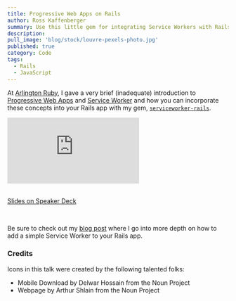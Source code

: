 ```yaml
---
title: Progressive Web Apps on Rails
author: Ross Kaffenberger
summary: Use this little gem for integrating Service Workers with Rails
description:
pull_image: 'blog/stock/louvre-pexels-photo.jpg'
published: true
category: Code
tags:
  - Rails
  - JavaScript
---
```


At [Arlington Ruby](http://www.meetup.com/Arlington-Ruby/events/233611761/), I gave a very brief (inadequate) introduction to [Progressive Web Apps](https://developers.google.com/web/progressive-web-apps/) and [Service Worker](https://developer.mozilla.org/en-US/docs/Web/API/Service_Worker_API) and how you can incorporate these concepts into your Rails app with my gem, [`serviceworker-rails`](https://github.com/rossta/serviceworker-rails).

<div class="video-container">
  <iframe src="https://www.youtube.com/embed/D2E7t19pG0E" frameborder="0" allowfullscreen></iframe>
</div>

<br />

[Slides on Speaker Deck](https://speakerdeck.com/rossta/progressive-web-apps-on-rails)

<script async class="speakerdeck-embed" data-id="55eba03687a64d8ea7646b63c68eb7bf" data-ratio="1.33333333333333" src="//speakerdeck.com/assets/embed.js"></script>

<br />

Be sure to check out my [blog post](/serviceworker-on-rails) where I go
into more depth on how to add a simple Service Worker to your Rails app.

### Credits

Icons in this talk were created by the following talented folks:

* Mobile Download by Delwar Hossain from the Noun Project
* Webpage by Arthur Shlain from the Noun Project


